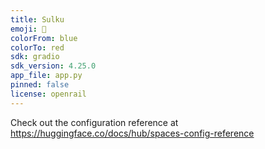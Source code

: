 ```yaml
---
title: Sulku
emoji: 🌊
colorFrom: blue
colorTo: red
sdk: gradio
sdk_version: 4.25.0
app_file: app.py
pinned: false
license: openrail
---
```


Check out the configuration reference at https://huggingface.co/docs/hub/spaces-config-reference
